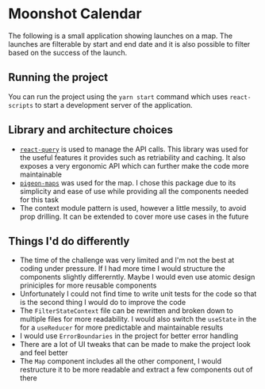# Moonshot Calendar

The following is a small application showing launches on a map. The launches are filterable by start and end date and it is also possible to filter based on the success of the launch.

## Running the project

You can run the project using the `yarn start` command which uses `react-scripts` to start a development server of the application.

## Library and architecture choices

- [`react-query`](https://tanstack.com/query/v4/docs/adapters/react-query) is used to manage the API calls. This library was used for the useful features it provides such as retriability and caching. It also exposes a very ergonomic API which can further make the code more maintainable
- [`pigeon-maps`](https://pigeon-maps.js.org/docs/) was used for the map. I chose this package due to its simplicity and ease of use while providing all the components needed for this task
- The context module pattern is used, however a little messily, to avoid prop drilling. It can be extended to cover more use cases in the future

## Things I'd do differently

- The time of the challenge was very limited and I'm not the best at coding under pressure. If I had more time I would structure the components slightly differerntly. Maybe I would even use atomic design priniciples for more reusable components
- Unfortunately I could not find time to write unit tests for the code so that is the second thing I would do to improve the code
- The `FilterStateContext` file can be rewritten and broken down to multiple files for more readability. I would also switch the `useState` in the for a `useReducer` for more predictable and maintainable results
- I would use `ErrorBoundaries` in the project for better error handling
- There are a lot of UI tweaks that can be made to make the project look and feel better
- The `Map` component includes all the other component, I would restructure it to be more readable and extract a few components out of there
